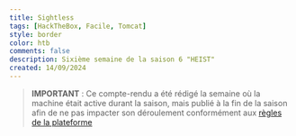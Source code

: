 ```yaml
---
title: Sightless
tags: [HackTheBox, Facile, Tomcat]
style: border
color: htb
comments: false
description: Sixième semaine de la saison 6 "HEIST"
created: 14/09/2024
---
```

> **IMPORTANT** : Ce compte-rendu a été rédigé la semaine où la machine était active durant la saison, mais publié à la fin de la saison afin de ne pas impacter son déroulement conformément aux [règles de la plateforme](https://help.hackthebox.com/en/articles/5188925-streaming-writeups-walkthrough-guidelines)
